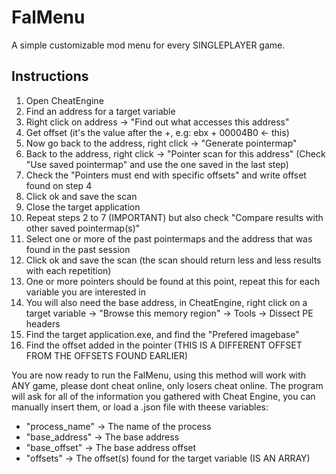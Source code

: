 # FalMenu
A simple customizable mod menu for every SINGLEPLAYER game.

## Instructions
1) Open CheatEngine
2) Find an address for a target variable
3) Right click on address -> "Find out what accesses this address"
4) Get offset (it's the value after the +, e.g: ebx + 00004B0 <- this)
5) Now go back to the address, right click -> "Generate pointermap"
6) Back to the address, right click -> "Pointer scan for this address" (Check "Use saved pointermap" and use the one saved in the last step)
7) Check the "Pointers must end with specific offsets" and write offset found on step 4
8) Click ok and save the scan
9) Close the target application
10) Repeat steps 2 to 7 (IMPORTANT) but also check "Compare results with other saved pointermap(s)"
11) Select one or more of the past pointermaps and the address that was found in the past session
12) Click ok and save the scan (the scan should return less and less results with each repetition)
13) One or more pointers should be found at this point, repeat this for each variable you are interested in
14) You will also need the base address, in CheatEngine, right click on a target variable -> "Browse this memory region" -> Tools -> Dissect PE headers
15) Find the target application.exe, and find the "Prefered imagebase"
16) Find the offset added in the pointer (THIS IS A DIFFERENT OFFSET FROM THE OFFSETS FOUND EARLIER)

You are now ready to run the FalMenu, using this method will work with ANY game, please dont cheat online, only losers cheat online.
The program will ask for all of the information you gathered with Cheat Engine, you can manually insert them, or load a .json file with theese variables:
- "process_name" -> The name of the process 
- "base_address" -> The base address
- "base_offset"  -> The base address offset
- "offsets"      -> The offset(s) found for the target variable (IS AN ARRAY)